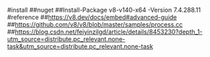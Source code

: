 #install
##nuget
##Install-Package v8-v140-x64 -Version 7.4.288.11
#reference
##https://v8.dev/docs/embed#advanced-guide
##https://github.com/v8/v8/blob/master/samples/process.cc
##https://blog.csdn.net/feiyinzilgd/article/details/8453230?depth_1-utm_source=distribute.pc_relevant.none-task&utm_source=distribute.pc_relevant.none-task